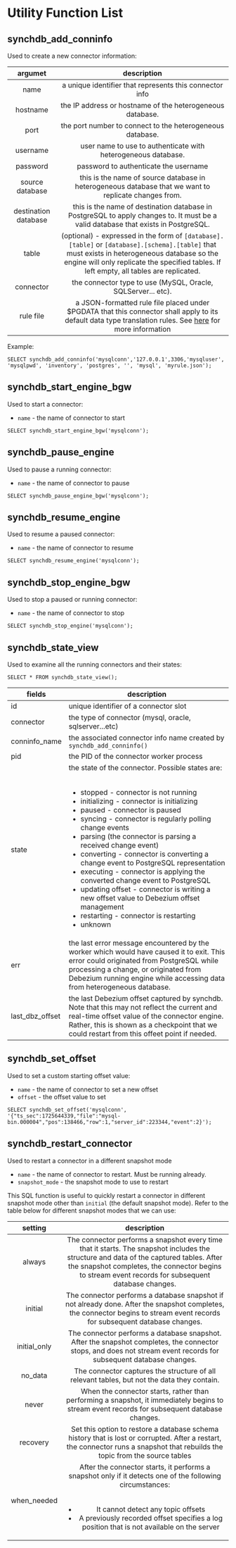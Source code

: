 # Utility Function List

## synchdb_add_conninfo

Used to create a new connector information:

|        argumet        |                                                                                                                description                                                                                                                |
|:--------------------: |:----------------------------------------------------------------------------------------------------------------------------------------------------------------------------------------------------------------------------------------: |
| name                  | a unique identifier that represents this connector info                                                                                                                                                                                   |
| hostname              | the IP address or hostname of the heterogeneous database.                                                                                                                                                                                 |
| port                  | the port number to connect to the heterogeneous database.                                                                                                                                                                                 |
| username              | user name to use to authenticate with heterogeneous database.                                                                                                                                                                             |
| password              | password to authenticate the username                                                                                                                                                                                                     |
| source database       | this is the name of source database in heterogeneous database that we want to replicate changes from.                                                                                                                                     |
| destination database  | this is the name of destination database in PostgreSQL to apply changes to. It must be a valid database that exists in PostgreSQL.                                                                                                        |
| table                 | (optional) - expressed in the form of `[database].[table]` or `[database].[schema].[table]` that must exists in heterogeneous database so the engine will only replicate the specified tables. If left empty, all tables are replicated.  |
| connector             | the connector type to use (MySQL, Oracle, SQLServer... etc).                                                                                                                                                                              |
| rule file             | a JSON-formatted rule file placed under $PGDATA that this connector shall apply to its default data type translation rules. See [here](https://docs.synchdb.com/user-guide/transform_rule_file/) for more information    

Example:

```
SELECT synchdb_add_conninfo('mysqlconn','127.0.0.1',3306,'mysqluser', 'mysqlpwd', 'inventory', 'postgres', '', 'mysql', 'myrule.json');
```

## synchdb_start_engine_bgw
Used to start a connector:
* `name` - the name of connector to start

```
SELECT synchdb_start_engine_bgw('mysqlconn');
```

## synchdb_pause_engine
Used to pause a running connector:
* `name` - the name of connector to pause

```
SELECT synchdb_pause_engine_bgw('mysqlconn');
```

## synchdb_resume_engine
Used to resume a paused connector:
* `name` - the name of connector to resume

```
SELECT synchdb_resume_engine('mysqlconn');
```

## synchdb_stop_engine_bgw
Used to stop a paused or running connector:
* `name` - the name of connector to stop

```
SELECT synchdb_stop_engine('mysqlconn');
```

## synchdb_state_view
Used to examine all the running connectors and their states:
```
SELECT * FROM synchdb_state_view();
```
| fields          	| description                                                                                                                                                                                                                                                                                                                                                                                                                                                                                                                                                                                                                                                                      	|
|-----------------	|----------------------------------------------------------------------------------------------------------------------------------------------------------------------------------------------------------------------------------------------------------------------------------------------------------------------------------------------------------------------------------------------------------------------------------------------------------------------------------------------------------------------------------------------------------------------------------------------------------------------------------------------------------------------------------	|
| id              	| unique identifier of a connector slot                                                                                                                                                                                                                                                                                                                                                                                                                                                                                                                                                                                                                                            	|
| connector       	| the type of connector (mysql, oracle, sqlserver...etc)                                                                                                                                                                                                                                                                                                                                                                                                                                                                                                                                                                                                                           	|
| conninfo_name   	| the associated connector info name created by `synchdb_add_conninfo()`                                                                                                                                                                                                                                                                                                                                                                                                                                                                                                                                                                                                           	|
| pid             	| the PID of the connector worker process                                                                                                                                                                                                                                                                                                                                                                                                                                                                                                                                                                                                                                          	|
| state           	| the state of the connector. Possible states are: <br><br><ul><li>stopped - connector is not running</li><li>initializing - connector is initializing</li><li>paused - connector is paused</li><li>syncing - connector is regularly polling change events</li><li>parsing (the connector is parsing a received change event) </li><li>converting - connector is converting a change event to PostgreSQL representation</li><li>executing - connector is applying the converted change event to PostgreSQL</li><li>updating offset - connector is writing a new offset value to Debezium offset management</li><li>restarting - connector is restarting </li><li>unknown</li></ul> 	|
| err             	| the last error message encountered by the worker which would have caused it to exit. This error could originated from PostgreSQL while processing a change, or originated from Debezium running engine while accessing data from heterogeneous database.                                                                                                                                                                                                                                                                                                                                                                                                                         	|
| last_dbz_offset 	| the last Debezium offset captured by synchdb. Note that this may not reflect the current and real-time offset value of the connector engine. Rather, this is shown as a checkpoint that we could restart from this offeet point if needed.                                                                                                                                                                                                                                                                                                                                                                                                                                       	|
## synchdb_set_offset
Used to set a custom starting offset value:
* `name` - the name of connector to set a new offset
* `offset` - the offset value to set

```
SELECT synchdb_set_offset('mysqlconn', '{"ts_sec":1725644339,"file":"mysql-bin.000004","pos":138466,"row":1,"server_id":223344,"event":2}');
```

## synchdb_restart_connector
Used to restart a connector in a different snapshot mode
* `name` - the name of connector to restart. Must be running already.
* `snapshot_mode` - the snapshot mode to use to restart

This SQL function is useful to quickly restart a connector in different snapshot mode other than `initial` (the default snapshot mode). Refer to the table below for different snapshot modes that we can use:

|  **setting** 	|                                                                                                                             **description**                                                                                                                             	|
|:------------:	|:-----------------------------------------------------------------------------------------------------------------------------------------------------------------------------------------------------------------------------------------------------------------------:	|
| always       	| The connector performs a snapshot every time that it starts. The snapshot includes the structure and data of the captured tables. After the snapshot completes, the connector begins to stream event records for subsequent database changes.                           	|
| initial      	| The connector performs a database snapshot if not already done. After the snapshot completes, the connector begins to stream event records for subsequent database changes.                                                                                             	|
| initial_only 	| The connector performs a database snapshot. After the snapshot completes, the connector stops, and does not stream event records for subsequent database changes.                                                                                                       	|
| no_data      	| The connector captures the structure of all relevant tables, but not the data they contain.                                                                                                                                                                             	|
| never        	| When the connector starts, rather than performing a snapshot, it immediately begins to stream event records for subsequent database changes.                                                                                                                            	|
| recovery     	| Set this option to restore a database schema history that is lost or corrupted. After a restart, the connector runs a snapshot that rebuilds the topic from the source tables                                                                                           	|
| when_needed  	| After the connector starts, it performs a snapshot only if it detects one of the following circumstances:<br><br><ul><li>It cannot detect any topic offsets</li><li>A previously recorded offset specifies a log position that is not available on the server</li></ul> 	| 

